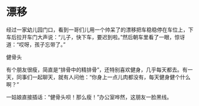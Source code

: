 # 漂移

经过一家幼儿园门口，看到一哥们儿用一个帅呆了的漂移把车稳稳停在车位上，下车后拉开车门大声说：“儿子，快下车，要迟到啦。”然后朝车里看了一眼，惊讶道：“哎呀，孩子忘带了。” 

健骨头 

有个朋友很瘦，简直是“排骨中的精排骨”，还特别喜欢健身，几乎每天都去。有一天，同事们一起聊天，就有人问他：“你身上一点儿肉都没有，每天健身健个什么啊？” 

一姑娘直接插话：“健骨头呗！那么瘦！”办公室哗然，这朋友一脸黑线。